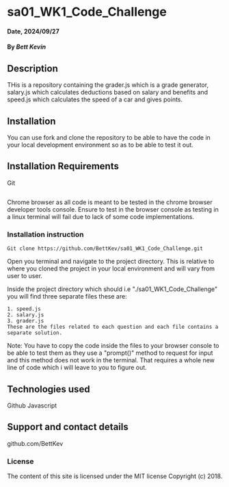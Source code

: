 # sa01_WK1_Code_Challenge

#### Date, 2024/09/27

#### By *Bett Kevin*

## Description
THis is a repository containing the grader.js which is a grade generator, salary.js which calculates deductions based on salary and benefits and speed.js which calculates the speed of a car and gives points.

## Installation
You can use fork and clone the repository to be able to have the code in your local development environment so as to be able to test it out.

## Installation Requirements
Git
```
```
Chrome browser as all code is meant to be tested in the chrome browser developer tools console.
Ensure to test in the browser console as testing in a linux terminal will fail due to lack of some code implementations.

### Installation instruction

```
Git clone https://github.com/BettKev/sa01_WK1_Code_Challenge.git

```

Open you terminal and navigate to the project directory. This is relative to where you cloned the project in your local environment and will vary from user to user.

Inside the project directory which should i.e "./sa01_WK1_Code_Challenge" you will find three separate files these are:

```
1. speed.js
2. salary.js
3. grader.js
These are the files related to each question and each file contains a separate solution.

```

Note: You have to copy the code inside the files to your browser console to be able to test them as they use a "prompt()" method to request for input and this method does not work in the terminal. That requires a whole new line of code which i will leave to you to figure out.



## Technologies used
Github
Javascript

## Support and contact details
github.com/BettKev

### License
The content of this site is licensed under the MIT license
Copyright (c) 2018.



















